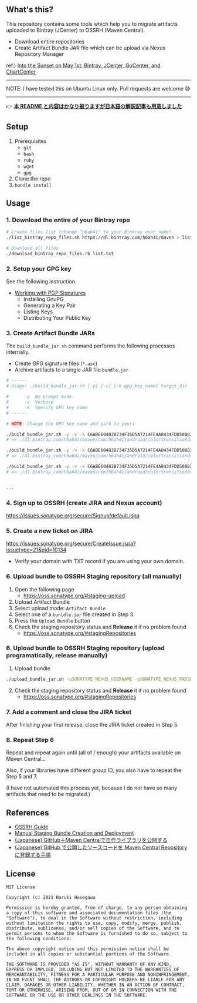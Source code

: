 ## What's this?

This repository contains some tools which help you to migrate artifacts uploaded to Bintray (JCenter) to OSSRH (Maven Central).

- Download entire repositories
- Create Artifact Bundle JAR file which can be upload via Nexus Repository Manager

ref.) [Into the Sunset on May 1st: Bintray, JCenter, GoCenter, and ChartCenter](https://jfrog.com/blog/into-the-sunset-bintray-jcenter-gocenter-and-chartcenter/)


---

NOTE: I have tested this on Ubuntu Linux only. Pull requests are welcome :sweat_smile:

---

:point_right: [**本 README と内容はかなり被りますが日本語の解説記事も用意しました**](https://zenn.dev/h6ah4i/articles/57f82f6dea29e5)

## Setup

1. Prerequisites
     - `git`
     - `bash`
     - `ruby`
     - `wget`
     - `gpg`
2. Clone the repo
3. `bundle install`

## Usage

### 1. Download the entire of your Bintray repo

```bash
# Create files list (change "h6ah4i" to your Bintray user name)
./list_bintray_repo_files.sh https://dl.bintray.com/h6ah4i/maven > list.txt

# Download all files
./download_bintray_repo_files.rb list.txt
```

### 2. Setup your GPG key
See the following instruction.

- [Working with PGP Signatures](https://central.sonatype.org/pages/working-with-pgp-signatures.html)
  - Installing GnuPG
  - Generating a Key Pair
  - Listing Keys
  - Distributing Your Public Key

### 3. Create Artifact Bundle JARs

The `build_bundle_jar.sh` command performs the following processes internally.

- Create GPG signature files (`*.asc`)
- Archive artifacts to a single JAR file `bundle.jar`

```bash
# ------
# Usage: ./build_bundle_jar.sh [-y] [-v] [-k gpg_key_name] target_dir

#      -y  No prompt mode.
#      -v  Verbose
#      -k  Specify GPG key name
# ------

# NOTE: Change the GPG key name and path to yours

./build_bundle_jar.sh -y -v -k C6ABE60482B734F35D5A7214FE4A8434FDD50882 ./dl.bintray.com/h6ah4i/maven/com/h6ah4i/android/colortransitiondrawable/colortransitiondrawable/0.5.0
# => ./dl.bintray.com/h6ah4i/maven/com/h6ah4i/android/colortransitiondrawable/colortransitiondrawable/0.5.0/bundle.jar

./build_bundle_jar.sh -y -v -k C6ABE60482B734F35D5A7214FE4A8434FDD50882 ./dl.bintray.com/h6ah4i/maven/com/h6ah4i/android/colortransitiondrawable/colortransitiondrawable/0.5.1
# => ./dl.bintray.com/h6ah4i/maven/com/h6ah4i/android/colortransitiondrawable/colortransitiondrawable/0.5.1/bundle.jar

./build_bundle_jar.sh -y -v -k C6ABE60482B734F35D5A7214FE4A8434FDD50882 ./dl.bintray.com/h6ah4i/maven/com/h6ah4i/android/colortransitiondrawable/colortransitiondrawable/0.5.2
# => ./dl.bintray.com/h6ah4i/maven/com/h6ah4i/android/colortransitiondrawable/colortransitiondrawable/0.5.2/bundle.jar


...
```


### 4. Sign up to OSSRH (create JIRA and Nexus account)

https://issues.sonatype.org/secure/Signup!default.jspa

### 5. Create a new ticket on JIRA

https://issues.sonatype.org/secure/CreateIssue.jspa?issuetype=21&pid=10134

- Verify your domain with TXT record if you are using your own domain.

### 6. Upload bundle to OSSRH Staging repository  (all manually)

1. Open the following page
    - https://oss.sonatype.org/#staging-upload
2. Upload Artifact Bundle
  1. Select upload mode: `Artifact Bundle`
  2. Select one of a `bunldle.jar` file created in Step 3.
  3. Press the `Upload Bundle` button
3. Check the staging repository status and **Release** it if no problem found
    - https://oss.sonatype.org/#stagingRepositories

### 6. Upload bundle to OSSRH Staging repository  (upload programatically, release manually)

1. Upload bundle
  ```bash
  ./upload_bundle_jar.sh -uSONATYPE_NEXUS_USERNAME -pSONATYPE_NEXUS_PASSWORD  path_of_bundle_jar_file
  ```
2. Check the staging repository status and **Release** it if no problem found
    - https://oss.sonatype.org/#stagingRepositories

### 7. Add a comment and close the JIRA ticket

After finishing your first release, close the JIRA ticket created in Step 5.

### 8. Repeat Step 6

Repeat and repeat again until (all of / enough) your artifacts available on Maven Central...

Also, if your libraries have different group ID, you also have to repeat the Step 5 and 7.

(I have not automated this process yet, because I do not have so many artifacts that need to be migrated.)


## References

- [OSSRH Guide](https://central.sonatype.org/pages/ossrh-guide.html)
- [Manual Staging Bundle Creation and Deployment](https://central.sonatype.org/pages/manual-staging-bundle-creation-and-deployment.html)
- [(Japanese) GitHub＋Maven Centralで自作ライブラリを公開する](https://qiita.com/yoshikawaa/items/a7a7c1d927f6e7e75320)
- [(Japanese) GitHub で公開したソースコードを Maven Central Repository に登録する手順](https://blog.tagbangers.co.jp/2015/02/27/to-register-the-source-code-that-was-published-in-github-to-maven-central-repository)


## License

```
MIT License

Copyright (c) 2021 Haruki Hasegawa

Permission is hereby granted, free of charge, to any person obtaining a copy of this software and associated documentation files (the "Software"), to deal in the Software without restriction, including without limitation the rights to use, copy, modify, merge, publish, distribute, sublicense, and/or sell copies of the Software, and to permit persons to whom the Software is furnished to do so, subject to the following conditions:

The above copyright notice and this permission notice shall be included in all copies or substantial portions of the Software.

THE SOFTWARE IS PROVIDED "AS IS", WITHOUT WARRANTY OF ANY KIND, EXPRESS OR IMPLIED, INCLUDING BUT NOT LIMITED TO THE WARRANTIES OF MERCHANTABILITY, FITNESS FOR A PARTICULAR PURPOSE AND NONINFRINGEMENT. IN NO EVENT SHALL THE AUTHORS OR COPYRIGHT HOLDERS BE LIABLE FOR ANY CLAIM, DAMAGES OR OTHER LIABILITY, WHETHER IN AN ACTION OF CONTRACT, TORT OR OTHERWISE, ARISING FROM, OUT OF OR IN CONNECTION WITH THE SOFTWARE OR THE USE OR OTHER DEALINGS IN THE SOFTWARE.
```
